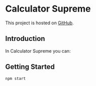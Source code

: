# Calculator Supreme

This project is hosted on [GitHub](https://github.com/JColeJ/calculator-supreme).

## Introduction

In Calculator Supreme you can:

## Getting Started

`npm start`
